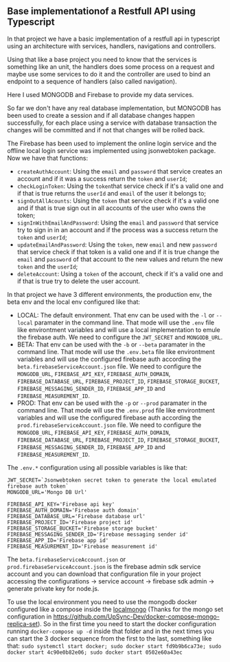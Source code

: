 ## Base implementationof a Restfull API using Typescript

In that project we have a basic implementation of a restfull api in typescript using an architecture with services, handlers, navigations and controllers.

Using that like a base project you need to know that the services is something like an unit, the handlers does some process on a request and maybe use some services to do it and the controller are used to bind an endpoint to a sequence of handlers (also called navigation).

Here I used MONGODB and Firebase to provide my data services.

So far we don't have any real database implementation, but MONGODB has been used to create a session and if all database changes happen successfully, for each place using a service with database transaction the changes will be committed and if not that changes will be rolled back.

The Firebase has been used to implement the online login service and the offline local login service was implemented using jsonwebtoken package. Now we have that functions:

- `createAuthAccount`: Using the `email` and `password` that service creates an account and if it was a success return the `token` and `userId`;
- `checkLoginToken`: Using the `token`that service check if it's a valid one and if that is true returns the `userId` and `email` of the user it belongs to;
- `signOutAllAcounts`: Using the `token` that service check if it's a valid one and if that is true sign out in all accounts of the user who owns the token;
- `signInWithEmailAndPassword`: Using the `email` and `password` that service try to sign in in an account and if the process was a success return the `token` and `userId`;
- `updateEmailAndPassword`: Using the `token`, new `email` and new `password` that service check if that token is a valid one and if it is true change the `email` and `password` of that account to the new values and return the new `token` and the `userId`;
- `deleteAccount`: Using a `token` of the account, check if it's a valid one and if that is true try to delete the user account.

In that project we have 3 different environments, the production env, the beta env and the local env configured like that:

- LOCAL: The default environment. That env can be used with the `-l` or `--local` paramater in the command line. That mode will use the `.env` file like environtment variables and will use a local implementation to emule the firebase auth. We need to configure the `JWT_SECRET` and `MONGODB_URL`.
- BETA: That env can be used with the `-b` or `--beta` paramater in the command line. That mode will use the `.env.beta` file like environtment variables and will use the configured firebase auth according the `beta.firebaseServiceAccount.json` file. We need to configure the `MONGODB_URL`, `FIREBASE_API_KEY`, `FIREBASE_AUTH_DOMAIN`, `FIREBASE_DATABASE_URL`, `FIREBASE_PROJECT_ID`, `FIREBASE_STORAGE_BUCKET`, `FIREBASE_MESSAGING_SENDER_ID`, `FIREBASE_APP_ID` and `FIREBASE_MEASUREMENT_ID`.
- PROD: That env can be used with the `-p` or `--prod` paramater in the command line. That mode will use the `.env.prod` file like environtment variables and will use the configured firebase auth according the `prod.firebaseServiceAccount.json` file. We need to configure the `MONGODB_URL`, `FIREBASE_API_KEY`, `FIREBASE_AUTH_DOMAIN`, `FIREBASE_DATABASE_URL`, `FIREBASE_PROJECT_ID`, `FIREBASE_STORAGE_BUCKET`, `FIREBASE_MESSAGING_SENDER_ID`, `FIREBASE_APP_ID` and `FIREBASE_MEASUREMENT_ID`.

The `.env.*` configuration using all possible variables is like that:

```
JWT_SECRET=`Jsonwebtoken secret token to generate the local emulated firebase auth token`
MONGODB_URL='Mongo DB Url'

FIREBASE_API_KEY='Firebase api key'
FIREBASE_AUTH_DOMAIN='Firebase auth domain'
FIREBASE_DATABASE_URL='Firebase database url'
FIREBASE_PROJECT_ID='Firebase project id'
FIREBASE_STORAGE_BUCKET='Firebase storage bucket'
FIREBASE_MESSAGING_SENDER_ID='Firebase messaging sender id'
FIREBASE_APP_ID='Firebase app id'
FIREBASE_MEASUREMENT_ID='Firebase measurement id'
```

The `beta.firebaseServiceAccount.json` or `prod.firebaseServiceAccount.json` is the firebase admin sdk service account and you can download that configuration file in your project accessing the configurations -> service account -> firebase sdk admin -> generate private key for node.js.

To use the local environment you need to use the mongodb docker configured like a compose inside the [localmongo](localmongo/docker-compose.yml) (Thanks for the mongo set configuration in https://github.com/UpSync-Dev/docker-compose-mongo-replica-set). So in the first time you need to start the docker configuration running `docker-compose up -d` inside that folder and in the next times you can start the 3 docker sequence from the first to the last, something like that: `sudo systemctl start docker; sudo docker start fd9b9b6ca73e; sudo docker start 4c90e0b82e06; sudo docker start 0502e60a43ec`
